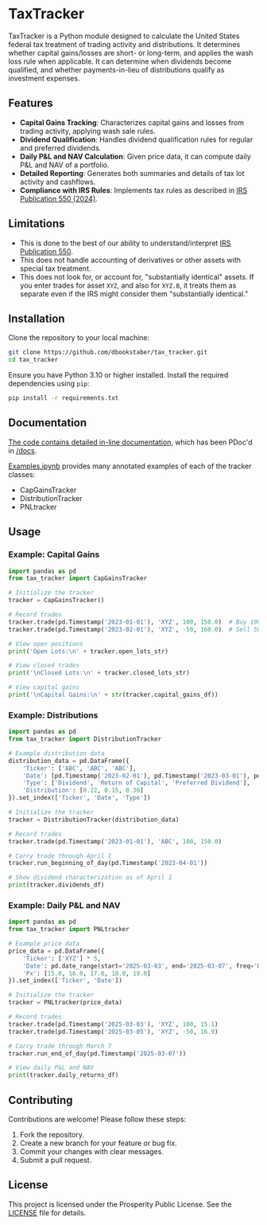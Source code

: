 # TaxTracker

TaxTracker is a Python module designed to calculate the United States federal tax treatment of trading activity and distributions.  It determines whether capital gains/losses are short- or long-term, and applies the wash loss rule when applicable.  It can determine when dividends become qualified, and whether payments-in-lieu of distributions qualify as investment expenses.

## Features

- **Capital Gains Tracking**: Characterizes capital gains and losses from trading activity, applying wash sale rules.
- **Dividend Qualification**: Handles dividend qualification rules for regular and preferred dividends.
- **Daily P&L and NAV Calculation**: Given price data, it can compute daily P&L and NAV of a portfolio.
- **Detailed Reporting**: Generates both summaries and details of tax lot activity and cashflows.
- **Compliance with IRS Rules**: Implements tax rules as described in [IRS Publication 550 (2024)](https://www.irs.gov/publications/p550).

## Limitations

- This is done to the best of our ability to understand/interpret [IRS Publication 550](https://www.irs.gov/pub/irs-pdf/p550.pdf).
- This does not handle accounting of derivatives or other assets with special tax treatment.
- This does not look for, or account for, "substantially identical" assets.  If you enter trades for asset `XYZ`, and also for `XYZ.B`, it treats them as separate even if the IRS might consider them "substantially identical."

## Installation

Clone the repository to your local machine:

```bash
git clone https://github.com/dbookstaber/tax_tracker.git
cd tax_tracker
```

Ensure you have Python 3.10 or higher installed. Install the required dependencies using `pip`:

```bash
pip install -r requirements.txt
```

## Documentation

[The code contains detailed in-line documentation](tax_tracker/tax_tracker.py), which has been PDoc'd in [/docs](/docs).

[Examples.ipynb](Examples.ipynb) provides many annotated examples of each of the tracker classes:
* CapGainsTracker
* DistributionTracker
* PNLtracker

## Usage

### Example: Capital Gains

```python
import pandas as pd
from tax_tracker import CapGainsTracker

# Initialize the tracker
tracker = CapGainsTracker()

# Record trades
tracker.trade(pd.Timestamp('2023-01-01'), 'XYZ', 100, 150.0)  # Buy 100 shares of XYZ at $150
tracker.trade(pd.Timestamp('2023-02-01'), 'XYZ', -50, 160.0)  # Sell 50 shares of XYZ at $160

# View open positions
print('Open Lots:\n' + tracker.open_lots_str)

# View closed trades
print('\nClosed Lots:\n' + tracker.closed_lots_str)

# View capital gains
print('\nCapital Gains:\n' + str(tracker.capital_gains_df))
```

### Example: Distributions

```python
import pandas as pd
from tax_tracker import DistributionTracker

# Example distribution data
distribution_data = pd.DataFrame({
    'Ticker': ['ABC', 'ABC', 'ABC'],
    'Date': [pd.Timestamp('2023-02-01'), pd.Timestamp('2023-03-01'), pd.Timestamp('2023-03-15')],
    'Type': ['Dividend', 'Return of Capital', 'Preferred Dividend'],
    'Distribution': [0.22, 0.15, 0.30]
}).set_index(['Ticker', 'Date', 'Type'])

# Initialize the tracker
tracker = DistributionTracker(distribution_data)

# Record trades
tracker.trade(pd.Timestamp('2023-01-01'), 'ABC', 100, 150.0)

# Carry trade through April 1
tracker.run_beginning_of_day(pd.Timestamp('2023-04-01'))

# Show dividend characterization as of April 1
print(tracker.dividends_df)
```

### Example: Daily P&L and NAV

```python
import pandas as pd
from tax_tracker import PNLtracker

# Example price data
price_data = pd.DataFrame({
    'Ticker': ['XYZ'] * 5,
    'Date': pd.date_range(start='2025-03-03', end='2025-03-07', freq='D'),
    'Px': [15.0, 16.0, 17.0, 18.0, 19.0]
}).set_index(['Ticker', 'Date'])

# Initialize the tracker
tracker = PNLtracker(price_data)

# Record trades
tracker.trade(pd.Timestamp('2025-03-03'), 'XYZ', 100, 15.1)
tracker.trade(pd.Timestamp('2025-03-05'), 'XYZ', -50, 16.9)

# Carry trade through March 7
tracker.run_end_of_day(pd.Timestamp('2025-03-07'))

# View daily P&L and NAV
print(tracker.daily_returns_df)
```


## Contributing

Contributions are welcome! Please follow these steps:

1. Fork the repository.
2. Create a new branch for your feature or bug fix.
3. Commit your changes with clear messages.
4. Submit a pull request.

## License

This project is licensed under the Prosperity Public License. See the [LICENSE](LICENSE.md) file for details.
